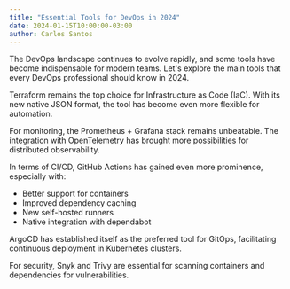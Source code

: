 ```yaml
---
title: "Essential Tools for DevOps in 2024"
date: 2024-01-15T10:00:00-03:00
author: Carlos Santos
---
```


The DevOps landscape continues to evolve rapidly, and some tools have become indispensable for modern teams. Let's
explore the main tools that every DevOps professional should know in 2024.

Terraform remains the top choice for Infrastructure as Code (IaC). With its new native JSON format, the tool has become
even more flexible for automation.

For monitoring, the Prometheus + Grafana stack remains unbeatable. The integration with OpenTelemetry has brought more
possibilities for distributed observability.

In terms of CI/CD, GitHub Actions has gained even more prominence, especially with:

- Better support for containers
- Improved dependency caching
- New self-hosted runners
- Native integration with dependabot

ArgoCD has established itself as the preferred tool for GitOps, facilitating continuous deployment in Kubernetes
clusters.

For security, Snyk and Trivy are essential for scanning containers and dependencies for vulnerabilities.
